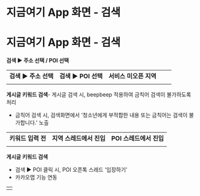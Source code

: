 # 지금여기 App 화면 - 검색

**지금여기 App 화면 - 검색**
====================

**검색 ▶ 주소 선택 / POI 선택**

|  |  |  |  |  |
| --- | --- | --- | --- | --- |
| **검색 ▶ 주소 선택** | **검색 ▶ POI 선택** | **서비스 미오픈 지역** | |  |
|  |  |  | | |

**게시글 키워드 검색**- 게시글 검색 시, beepbeep 적용하여 금칙어 검색이 불가하도록 처리  
- 금칙어 검색 시, 검색화면에서 '청소년에게 부적합한 내용 또는 금칙어는 검색이 불가합니다.' 노출

|  |  |  |
| --- | --- | --- |
| **키워드 입력 전** | **지역 스레드에서 진입** | **POI 스레드에서 진입** |
|  |  |  |

**게시글 키워드 검색**

- 검색 ▶ POI 클릭 시, POI 오픈톡 스레드 '입장하기'   
- 카카오맵 기능 연동

|  |
| --- |
|  |